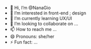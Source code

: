 - 👋 Hi, I’m @NanaGio
- 👀 I’m interested in front-end ; design
- 🌱 I’m currently learning UX/UI
- 💞️ I’m looking to collaborate on ...
- 📫 How to reach me ...
- 😄 Pronouns: she/her
- ⚡ Fun fact: ...

<!---
NanaGio/NanaGio is a ✨ special ✨ repository because its `README.md` (this file) appears on your GitHub profile.
You can click the Preview link to take a look at your changes.
--->

